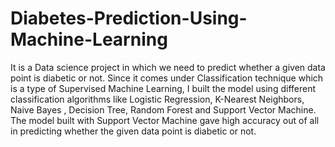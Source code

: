 # Diabetes-Prediction-Using-Machine-Learning
It is a Data science project in which we need to predict whether a given data point is diabetic or not. Since it comes under Classification technique which is a type of Supervised Machine Learning, I built the model using different classification algorithms like Logistic Regression, K-Nearest Neighbors, Naive Bayes , Decision Tree, Random Forest and Support Vector Machine. The model built with Support Vector Machine gave high accuracy out of all in predicting whether the given data point is diabetic or not.
